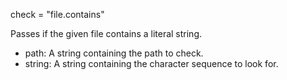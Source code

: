 check = "file.contains"

Passes if the given file contains
a literal string.

  - path: A string containing the path to check.
  - string: A string containing the character sequence to look for.
